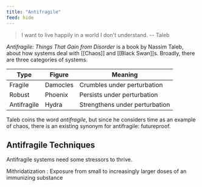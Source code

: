 ```yaml
---
title: "Antifragile"
feed: hide
---
```


> I want to live happily in a world I don't understand. -- Taleb

_Antifragile: Things That Gain from Disorder_ is a book by Nassim Taleb, about how systems deal with [[Chaos]] and  [[Black Swan]]s. Broadly, there are three categories of systems.

|Type|Figure|Meaning|
|-------|-----|--------|
|Fragile|Damocles|Crumbles under perturbation|
|Robust|Phoenix|Persists under perturbation|
|Antifragile|Hydra|Strengthens under perturbation|

Taleb coins the word _antifragile_, but since he considers time as an example of chaos, there is an existing synonym for antifragile: futureproof. 

## Antifragile Techniques

Antifragile systems need some stressors to thrive.

Mithridatization
: Exposure from small to increasingly larger doses of an immunizing substance 
